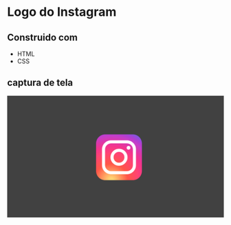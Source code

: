 #  Logo do Instagram

## Construido com

- HTML
- CSS

## captura de tela

![logo](https://github.com/Jefersoncf/logoInstagram/blob/main/Captura%20de%20tela%20de%202021-09-19%2019-37-49.png)
